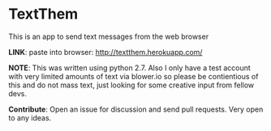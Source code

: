 TextThem
========

This is an app to send text messages from the web browser

**LINK**: paste into browser: http://textthem.herokuapp.com/

**NOTE**: This was written using python 2.7. Also I only have a test account with very limited amounts of text via blower.io so please be contientious of this and do not mass text, just looking for some creative input from fellow devs. 

**Contribute**: Open an issue for discussion and send pull requests. Very open to any ideas.
               

